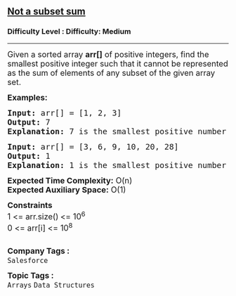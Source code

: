 <h2><a href="https://www.geeksforgeeks.org/problems/smallest-number-subset1220/1?itm_source=geeksforgeeks&itm_medium=article&itm_campaign=practice_card">Not a subset sum</a></h2><h3>Difficulty Level : Difficulty: Medium</h3><hr><div class="problems_problem_content__Xm_eO"><p><span style="font-size: 18px;">Given a sorted array <strong>arr[]</strong> of positive integers, find the smallest positive integer such that it cannot be represented as the sum of elements of any subset of the given array set.</span></p>
<p><span style="font-size: 18px;"><strong>Examples:</strong></span></p>
<pre><span style="font-size: 18px;"><strong>Input: </strong>arr[] = [1, 2, 3]
<strong>Output:</strong> 7
<strong>Explanation:</strong> 7 is the smallest positive number for which no subset is there with sum 7.
</span></pre>
<pre><span style="font-size: 18px;"><strong>Input: </strong>arr[] = [3, 6, 9, 10, 20, 28]
<strong>Output:</strong> 1
<strong>Explanation:</strong> 1 is the smallest positive number for which no subset is there with sum 1.
</span></pre>
<p><span style="font-size: 18px;"><strong>Expected Time Complexity:</strong> O(n)<br><strong>Expected Auxiliary Space:</strong>&nbsp;O(1)</span></p>
<p><span style="font-size: 18px;"><strong>Constraints</strong><br>1 &lt;= arr.size()<strong>&nbsp;</strong>&lt;= 10<sup>6</sup><br>0 &lt;= arr[i] &lt;= 10<sup>8</sup></span><br>&nbsp;</p></div><p><span style=font-size:18px><strong>Company Tags : </strong><br><code>Salesforce</code>&nbsp;<br><p><span style=font-size:18px><strong>Topic Tags : </strong><br><code>Arrays</code>&nbsp;<code>Data Structures</code>&nbsp;